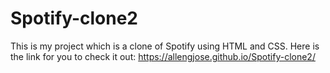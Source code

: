 # Spotify-clone2
This is my project which is a clone of Spotify using HTML and CSS.
Here is the link for you to check it out: https://allengjose.github.io/Spotify-clone2/
